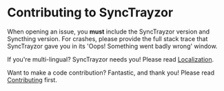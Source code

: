 Contributing to SyncTrayzor
===========================

When opening an issue, you **must** include the SyncTrayzor version and Syncthing version.
For crashes, please provide the full stack trace that SyncTrayzor gave you in its 'Oops! Something went badly wrong' window.

If you're multi-lingual? SyncTrayzor needs you! Please read [Localization](https://github.com/GermanCoding/SyncTrayzor/wiki/Localization).

Want to make a code contribution? Fantastic, and thank you! Please read [Contributing](https://github.com/GermanCoding/SyncTrayzor/wiki/Contributing) first.